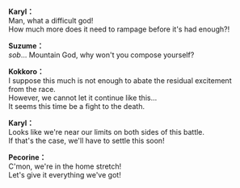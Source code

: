 # 

  
**Karyl：**  
Man, what a difficult god!  
How much more does it need to rampage before it's had enough?!  
  
**Suzume：**  
*sob*... Mountain God, why won't you compose yourself?  
  
**Kokkoro：**  
I suppose this much is not enough to abate the residual excitement  
from the race.  
However, we cannot let it continue like this...  
It seems this time be a fight to the death.  
  
**Karyl：**  
Looks like we're near our limits on both sides of this battle.  
If that's the case, we'll have to settle this soon!  
  
**Pecorine：**  
C'mon, we're in the home stretch!  
Let's give it everything we've got!  
